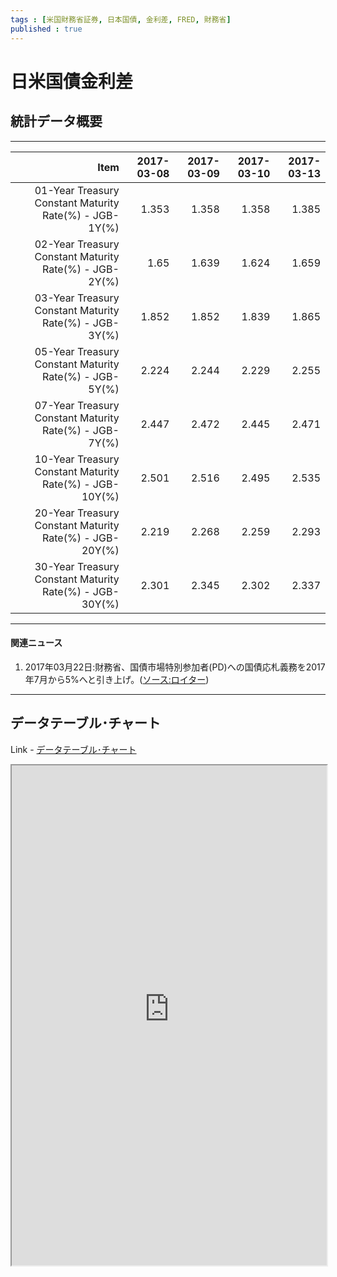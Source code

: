 ```yaml
--- 
tags : [米国財務省証券, 日本国債, 金利差, FRED, 財務省] 
published : true
---
```

# 日米国債金利差
## 統計データ概要

***


|                                                    Item| 2017-03-08| 2017-03-09| 2017-03-10| 2017-03-13|
|-------------------------------------------------------:|----------:|----------:|----------:|----------:|
|  01-Year Treasury Constant Maturity Rate(%) - JGB-1Y(%)|      1.353|      1.358|      1.358|      1.385|
|  02-Year Treasury Constant Maturity Rate(%) - JGB-2Y(%)|       1.65|      1.639|      1.624|      1.659|
|  03-Year Treasury Constant Maturity Rate(%) - JGB-3Y(%)|      1.852|      1.852|      1.839|      1.865|
|  05-Year Treasury Constant Maturity Rate(%) - JGB-5Y(%)|      2.224|      2.244|      2.229|      2.255|
|  07-Year Treasury Constant Maturity Rate(%) - JGB-7Y(%)|      2.447|      2.472|      2.445|      2.471|
| 10-Year Treasury Constant Maturity Rate(%) - JGB-10Y(%)|      2.501|      2.516|      2.495|      2.535|
| 20-Year Treasury Constant Maturity Rate(%) - JGB-20Y(%)|      2.219|      2.268|      2.259|      2.293|
| 30-Year Treasury Constant Maturity Rate(%) - JGB-30Y(%)|      2.301|      2.345|      2.302|      2.337|


***
#### 関連ニュース

1. 2017年03月22日:財務省、国債市場特別参加者(PD)への国債応札義務を2017年7月から5%へと引き上げ。([ソース:ロイター](http://jp.reuters.com/article/%E3%80%94%E3%83%9E%E3%83%BC%E3%82%B1%E3%83%83%E3%83%88%E3%82%A2%E3%82%A4%E3%80%95%E9%87%91%E5%88%A9%EF%BC%9A%EF%BC%B0%EF%BC%A4%E4%BC%9A%E5%90%88%E3%81%A7%E5%9B%BD%E5%82%B5%E5%BF%9C%E6%9C%AD%E7%BE%A9%E5%8B%99%E5%BC%95%E3%81%8D%E4%B8%8A%E3%81%92%E3%81%AB%E8%B3%9B%E5%90%8C-%E6%9C%9B%E3%81%BE%E3%81%97%E3%81%84%E6%96%B9%E5%90%91%E3%81%A8%E3%81%AE%E5%A3%B0-idJPL3N1GZ2M8?il=0))

***
	
## データテーブル･チャート
Link - [データテーブル･チャート](http://knowledgevault.saecanet.com/charts/am-consulting.co.jp-DGSversusJGB.html)
<iframe src="http://knowledgevault.saecanet.com/charts/am-consulting.co.jp-DGSversusJGB.html" width="100%" height="800px"></iframe>